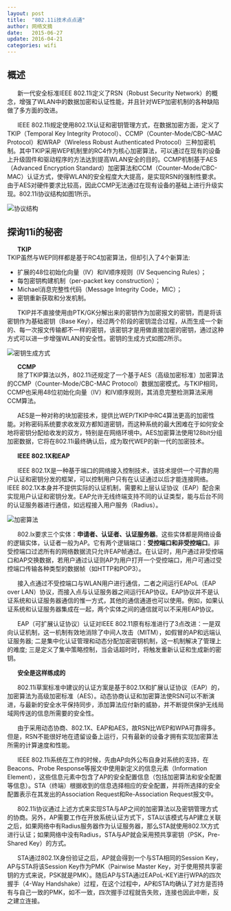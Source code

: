 ```yaml
---
layout: post
title:  "802.11i技术点点通"
author: 网络文摘
date:   2015-06-27
update: 2016-04-21
categories: wifi 
---
```

## 概述  
&nbsp;&nbsp;&nbsp;&nbsp;&nbsp;&nbsp;新一代安全标准IEEE 802.11i定义了RSN（Robust Security Network）的概念，增强了WLAN中的数据加密和认证性能，并且针对WEP加密机制的各种缺陷做了多方面的改进。  

&nbsp;&nbsp;&nbsp;&nbsp;&nbsp;&nbsp;IEEE 802.11i规定使用802.1X认证和密钥管理方式，在数据加密方面，定义了TKIP（Temporal Key Integrity Protocol）、CCMP（Counter-Mode/CBC-MAC Protocol）和WRAP（Wireless Robust Authenticated Protocol）三种加密机制。其中TKIP采用WEP机制里的RC4作为核心加密算法，可以通过在现有的设备上升级固件和驱动程序的方法达到提高WLAN安全的目的。CCMP机制基于AES（Advanced Encryption Standard）加密算法和CCM（Counter-Mode/CBC-MAC）认证方式，使得WLAN的安全程度大大提高，是实现RSN的强制性要求。由于AES对硬件要求比较高，因此CCMP无法通过在现有设备的基础上进行升级实现。802.11i协议结构如图1所示。   

![协议结构]({{site.url}}/images/2015/2015062701.jpg)

## 探询11i的秘密  
&nbsp;&nbsp;&nbsp;&nbsp;&nbsp;&nbsp;**TKIP**  
TKIP虽然与WEP同样都是基于RC4加密算法，但却引入了4个新算法:  
 * 扩展的48位初始化向量（IV）和IV顺序规则（IV Sequencing Rules）；   
 * 每包密钥构建机制（per-packet key construction）；   
 * Michael消息完整性代码（Message Integrity Code，MIC）；   
 * 密钥重新获取和分发机制。  

&nbsp;&nbsp;&nbsp;&nbsp;&nbsp;&nbsp;TKIP并不直接使用由PTK/GK分解出来的密钥作为加密报文的密钥，而是将该密钥作为基础密钥（Base Key），经过两个阶段的密钥混合过程，从而生成一个新的、每一次报文传输都不一样的密钥，该密钥才是用做直接加密的密钥，通过这种方式可以进一步增强WLAN的安全性。密钥的生成方式如图2所示。

![密钥生成方式]({{site.url}}/images/2015/2015062702.jpg)

&nbsp;&nbsp;&nbsp;&nbsp;&nbsp;&nbsp;**CCMP**  
&nbsp;&nbsp;&nbsp;&nbsp;&nbsp;&nbsp;除了TKIP算法以外，802.11i还规定了一个基于AES（高级加密标准）加密算法的CCMP（Counter-Mode/CBC-MAC Protocol）数据加密模式。与TKIP相同，CCMP也采用48位初始化向量（IV）和IV顺序规则，其消息完整检测算法采用CCM算法。  

&nbsp;&nbsp;&nbsp;&nbsp;&nbsp;&nbsp;AES是一种对称的块加密技术，提供比WEP/TKIP中RC4算法更高的加密性能。对称密码系统要求收发双方都知道密钥，而这种系统的最大困难在于如何安全地将密钥分配给收发的双方，特别是在网络环境中。AES加密算法使用128bit分组加密数据，它将在802.11i最终确认后，成为取代WEP的新一代的加密技术。  

&nbsp;&nbsp;&nbsp;&nbsp;&nbsp;&nbsp;**IEEE 802.1X和EAP**  

&nbsp;&nbsp;&nbsp;&nbsp;&nbsp;&nbsp;IEEE 802.1X是一种基于端口的网络接入控制技术，该技术提供一个可靠的用户认证和密钥分发的框架，可以控制用户只有在认证通过以后才能连接网络。IEEE 802.1X本身并不提供实际的认证机制，需要和上层认证协议（EAP）配合来实现用户认证和密钥分发。EAP允许无线终端支持不同的认证类型，能与后台不同的认证服务器进行通信，如远程接入用户服务（Radius）。  

![加密算法]({{site.url}}/images/2015/2015062703.jpg)  

&nbsp;&nbsp;&nbsp;&nbsp;&nbsp;&nbsp;802.lx要求三个实体：**申请者、认证者、认证服务器**。这些实体都是网络设备的逻辑实体，认证者一般为AP。它有两个逻辑端口：**受控端口和非受控端口**。非受控端口过滤所有的网络数据流只允许EAP帧通过。在认证时，用户通过非受控端口和AP交换数据，若用户通过认证则AP为用户打开一个受控端口，用户可通过受控端口传输各种类型的数据帧（如HTTP和POP3）。  

&nbsp;&nbsp;&nbsp;&nbsp;&nbsp;&nbsp;接入点通过不受控端口与WLAN用户进行通信，二者之间运行EAPoL（EAP over LAN）协议，而接入点与认证服务器之间运行EAP协议。EAP协议并不是认证系统和认证服务器通信的惟一方式，其他的通信通道也可以使用。例如，如果认证系统和认证服务器集成在一起，两个实体之间的通信就可以不采用EAP协议。  

&nbsp;&nbsp;&nbsp;&nbsp;&nbsp;&nbsp;EAP（可扩展认证协议）认证对IEEE 802.11原有标准进行了3点改进：一是双向认证机制，这一机制有效地消除了中间人攻击（MITM），如假冒的AP和远端认证服务器; 二是集中化认证管理和动态分配加密密钥机制，这一机制解决了管理上的难度; 三是定义了集中策略控制，当会话超时时，将触发重新认证和生成新的密钥。  

&nbsp;&nbsp;&nbsp;&nbsp;&nbsp;&nbsp;**安全是这样练成的**

&nbsp;&nbsp;&nbsp;&nbsp;&nbsp;&nbsp;802.11i草案标准中建议的认证方案是基于802.1X和扩展认证协议（EAP）的，加密算法为高级加密标准（AES）。动态协商认证和加密算法使RSN可以不断演进，与最新的安全水平保持同步，添加算法应付新的威胁，并不断提供保护无线局域网传送的信息所需要的安全性。   

&nbsp;&nbsp;&nbsp;&nbsp;&nbsp;&nbsp;由于采用动态协商、802.1X、EAP和AES，故RSN比WEP和WPA可靠得多。但是，RSN不能很好地在遗留设备上运行，只有最新的设备才拥有实现加密算法所需的计算速度和性能。 

&nbsp;&nbsp;&nbsp;&nbsp;&nbsp;&nbsp;IEEE 802.11i系统在工作的时候，先由AP向外公布自身对系统的支持，在Beacons、Probe Response等报文中使用新定义的信息元素（Information Element），这些信息元素中包含了AP的安全配置信息（包括加密算法和安全配置等信息）。STA（终端）根据收到的信息选择相应的安全配置，并将所选择的安全配置表示在其发出的Association Request和Re-Association Request报文中。  

&nbsp;&nbsp;&nbsp;&nbsp;&nbsp;&nbsp;802.11i协议通过上述方式来实现STA与AP之间的加密算法以及密钥管理方式的协商。另外，AP需要工作在开放系统认证方式下，STA以该模式与AP建立关联之后，如果网络中有Radius服务器作为认证服务器，那么STA就使用802.1X方式进行认证；如果网络中没有Radius，STA与AP就会采用预共享密钥（PSK，Pre-Shared Key）的方式。   

&nbsp;&nbsp;&nbsp;&nbsp;&nbsp;&nbsp;STA通过802.1X身份验证之后，AP就会得到一个与STA相同的Session Key，AP与STA将该Session Key作为PMK（Pairwise Master Key，对于使用预共享密钥的方式来说，PSK就是PMK）。随后AP与STA通过EAPoL-KEY进行WPA的四次握手（4-Way Handshake）过程，在这个过程中，AP和STA均确认了对方是否持有与自己一致的PMK，如不一致，四次握手过程就告失败，连接也因此中断，反之建立连接。


